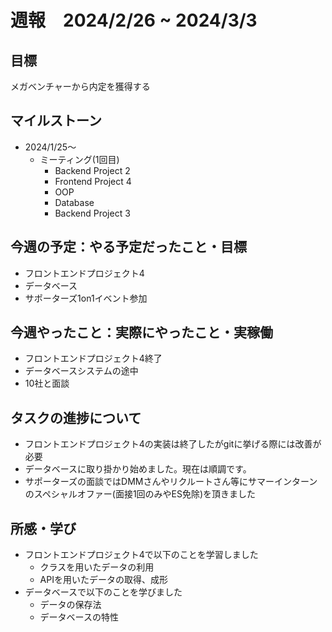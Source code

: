 # 週報　2024/2/26 ~ 2024/3/3

## 目標
メガベンチャーから内定を獲得する

## マイルストーン
- 2024/1/25〜
  - ミーティング(1回目)
    - Backend Project 2
    - Frontend Project 4
    - OOP
    - Database
    - Backend Project 3

## 今週の予定：やる予定だったこと・目標
- フロントエンドプロジェクト4
- データベース
- サポーターズ1on1イベント参加

## 今週やったこと：実際にやったこと・実稼働
- フロントエンドプロジェクト4終了
- データベースシステムの途中
- 10社と面談

## タスクの進捗について
- フロントエンドプロジェクト4の実装は終了したがgitに挙げる際には改善が必要
- データベースに取り掛かり始めました。現在は順調です。
- サポーターズの面談ではDMMさんやリクルートさん等にサマーインターンのスペシャルオファー(面接1回のみやES免除)を頂きました


## 所感・学び
- フロントエンドプロジェクト4で以下のことを学習しました
  - クラスを用いたデータの利用
  - APIを用いたデータの取得、成形
- データベースで以下のことを学びました
  - データの保存法
  - データベースの特性
